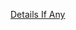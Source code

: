 [Details If Any](https://github.com/deathbybandaid/piholeparser/blob/master/RecentRunLogs/parsingscripts/StevenBlacksTrackers.md)

